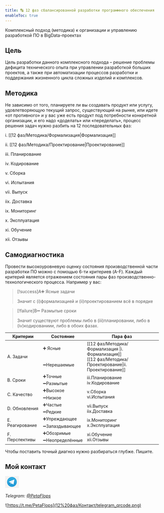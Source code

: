 ```yaml
---
title: 🔠 12 фаз сбалансированной разработки программного обеспечения
enableToc: true
---
```


Комплексный подход (методика) к организации и управлению разработкой ПО в BigData-проектах

## Цель
Цель разработки данного комплексного подхода – решение проблемы дефицита технического опыта при управлении разработкой больших проектов, а также при автоматизации процессов разработки и поддержания жизненного цикла сложных изделий и комплексов.

## Методика
Не зависимо от того, планируете ли вы создавать продукт или услугу, удовлетворяющую текущий запрос, существующий на рынке, или идете «от противного» и у вас уже есть продукт под потребности конкретной организации, и его надо «доделать» или «переделать», процесс решения задач нужно разбить на 12 последовательных фаз: 


i. [[12 фаз/Методика/Формализация|Формализация]]

ii. [[12 фаз/Методика/Проектирование|Проектирование]]

iii. Планирование

iv. Кодирование

v. Сборка

vi. Испытания

vii. Выпуск

iix. Доставка

ix. Мониторинг

x. Эксплуатация

xi. Обучение

xii. Отзывы

## Самодиагностика

Провести высокоуровневую оценку состояния производственной части разработки ПО можно с помощью 6-ти критериев (A-F).
Каждый критерий является отражением состояния пары фаз производственно-технологического процесса. Например у вас:

> [!success]A➕ Ясные задачи
>
> Значит с (i)формализацией и (ii)проектированием всё в порядке

> [!failure]B➖ Размытые сроки
>
> Значит существуют проблемы либо в (iii)планировании, либо в (iv)кодированиии, либо в обоих фазах.

<table>
    <thead>
        <tr>
            <th>Критерии</th>
            <th>Состояние</th>
            <th>Пара фаз</th>
        </tr>
    </thead>
    <tbody>
        <tr>
            <td rowspan=2>A. Задачи</td>
            <td>➕ Ясные</td>
            <td rowspan=2 >[[12 фаз/Методика/Формализация |i. Формализация]]<br>[[12 фаз/Методика/Проектирование|ii. Проектирование]]</td>
        </tr>
        <tr>
            <td>➖Нерешаемые</td>
        </tr>
        <tr>
            <td rowspan=2>B. Сроки</td>
            <td>➕Точные</td>
            <td rowspan=2 >iii.Планирование<br>iv.Кодирование</td>
        </tr>
        <tr>
            <td>➖Размытые</td>
        </tr>
        <tr>
            <td rowspan=2>C. Качество</td>
            <td>➕Высокое</td>
            <td rowspan=2 >v.Сборка<br>vi.Испытания</td>
        </tr>
        <tr>
            <td>➖Низкое</td>
        </tr>
		<tr>
            <td rowspan=2>D. Обновления</td>
            <td>➕Частые</td>
            <td rowspan=2 >vii.Выпуск<br>iix.Доставка</td>
        </tr>
        <tr>
            <td>➖Редкие</td>
        </tr>
        <tr>
            <td rowspan=2>E. Реагирование</td>
            <td>➕Упреждающее</td>
            <td rowspan=2 >ix.Мониторинг<br>x.Эксплуатация</td>
        </tr>
        <tr>
            <td>➖Запаздывающее</td>
        </tr>
        <tr>
            <td rowspan=2>F. Перспективы</td>
            <td>➕Обозримые</td>
            <td rowspan=2 >xi.Обучение<br>xii.Отзывы</td>
        </tr>
        <tr>
            <td>➖Неопределённые</td>
        </tr>
    </tbody>
</table>

Чтобы поставить точный диагноз нужно разбираться глубже. Пишите.

## Мой контакт

![Telegram](12%20фаз/Контакт/telegram-icon-blue-angle.png)

*Telegram: [@PetaFlops](https://t.me/PetaFlops)*

![https://t.me/PetaFlops](12%20фаз/Контакт/telegram_qrcode.png)
